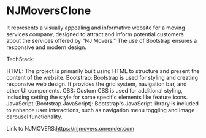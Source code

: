# NJMoversClone
It represents a visually appealing and informative website for a moving services company, designed to attract and inform potential customers about the services offered by "NJ Movers." The use of Bootstrap ensures a responsive and modern design.

TechStack:

HTML: The project is primarily built using HTML to structure and present the content of the website.
Bootstrap: Bootstrap is used for styling and creating responsive web design. It provides the grid system, navigation bar, and other UI components.
CSS: Custom CSS is used for additional styling, including setting the style for some specific elements like feature icons.
JavaScript (Bootstrap JavaScript): Bootstrap's JavaScript library is included to enhance user interactions, such as navigation menu toggling and image carousel functionality.
 
Link to NJMOVERS:https://njmovers.onrender.com
